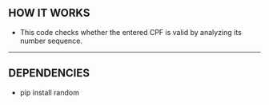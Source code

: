 ## HOW IT WORKS
- This code checks whether the entered CPF is valid by analyzing its number sequence.
---
## DEPENDENCIES
- pip install random
